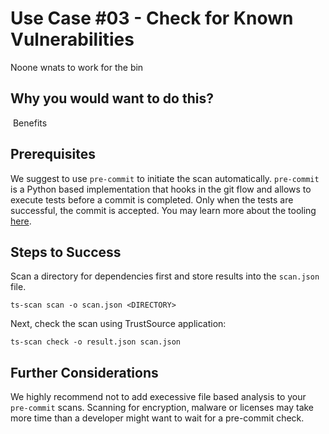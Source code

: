 # Use Case #03 - Check for Known Vulnerabilities 

Noone wnats to work for the bin

## Why you would want to do this?

​	Benefits 

## Prerequisites

We suggest to use `pre-commit` to initiate the scan automatically. `pre-commit` is a Python based implementation that hooks in the git flow and allows to execute tests before a commit is completed. Only when the tests are successful, the commit is accepted. You may learn more about the tooling [here](https://pre-commit.com).

 

## Steps to Success

Scan a directory for dependencies first and store results into the ```scan.json``` file.

```shell
ts-scan scan -o scan.json <DIRECTORY>
```

Next, check the scan using TrustSource application: 

```shell
ts-scan check -o result.json scan.json
```

## Further Considerations

We highly recommend not to add execessive file based analysis to your `pre-commit` scans. Scanning for encryption, malware or licenses may take more time than a developer might want to wait for a pre-commit check. 

